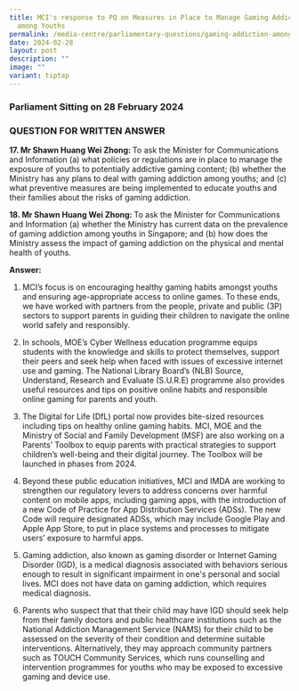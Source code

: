 ```yaml
---
title: MCI's response to PQ on Measures in Place to Manage Gaming Addiction
  among Youths
permalink: /media-centre/parliamentary-questions/gaming-addiction-among-youths/
date: 2024-02-28
layout: post
description: ""
image: ""
variant: tiptap
---
```

<h3>Parliament Sitting on 28 February 2024</h3>
<h3>QUESTION FOR WRITTEN ANSWER</h3>
<p><strong>17. Mr Shawn Huang Wei Zhong: </strong>To ask the Minister for
Communications and Information (a) what policies or regulations are in
place to manage the exposure of youths to potentially addictive gaming
content; (b) whether the Ministry has any plans to deal with gaming addiction
among youths; and (c) what preventive measures are being implemented to
educate youths and their families about the risks of gaming addiction.</p>
<p><strong>18. Mr Shawn Huang Wei Zhong: </strong>To ask the Minister for
Communications and Information (a) whether the Ministry has current data
on the prevalence of gaming addiction among youths in Singapore; and (b)
how does the Ministry assess the impact of gaming addiction on the physical
and mental health of youths.</p>
<p><strong>Answer:&nbsp;&nbsp;</strong>
</p>
<ol data-tight="true" class="tight">
<li>
<p>MCI’s focus is on encouraging healthy gaming habits amongst youths and
ensuring age-appropriate access to online games. To these ends, we have
worked with partners from the people, private and public (3P) sectors to
support parents in guiding their children to navigate the online world
safely and responsibly.</p>
<p></p>
</li>
<li>
<p>In schools, MOE’s Cyber Wellness education programme equips students with
the knowledge and skills to protect themselves, support their peers and
seek help when faced with issues of excessive internet use and gaming.
The National Library Board’s (NLB) Source, Understand, Research and Evaluate
(S.U.R.E) programme also provides useful resources and tips on positive
online habits and responsible online gaming for parents and youth.</p>
<p></p>
</li>
<li>
<p>The Digital for Life (DfL) portal now provides bite-sized resources including
tips on healthy online gaming habits. MCI, MOE and the Ministry of Social
and Family Development (MSF) are also working on a Parents’ Toolbox to
equip parents with practical strategies to support children’s well-being
and their digital journey. The Toolbox will be launched in phases from
2024.</p>
<p></p>
</li>
<li>
<p>Beyond these public education initiatives, MCI and IMDA are working to
strengthen our regulatory levers to address concerns over harmful content
on mobile apps, including gaming apps, with the introduction of a new Code
of Practice for App Distribution Services (ADSs). The new Code will require
designated ADSs, which may include Google Play and Apple App Store, to
put in place systems and processes to mitigate users’ exposure to harmful
apps.</p>
<p></p>
</li>
<li>
<p>Gaming addiction, also known as gaming disorder or Internet Gaming Disorder
(IGD), is a medical diagnosis associated with behaviors serious enough
to result in significant impairment in one's personal and social lives.&nbsp;MCI
does not have data on gaming addiction, which requires medical diagnosis.</p>
<p></p>
</li>
<li>
<p>Parents who suspect that that their child may have IGD should seek help
from their family doctors and public healthcare institutions such as the
National Addiction Management Service (NAMS) for their child to be assessed
on the severity of their condition and determine suitable interventions.
Alternatively, they may approach community partners such as TOUCH Community
Services, which runs counselling and intervention programmes for youths
who may be exposed to excessive gaming and device use.</p>
</li>
</ol>
<p></p>